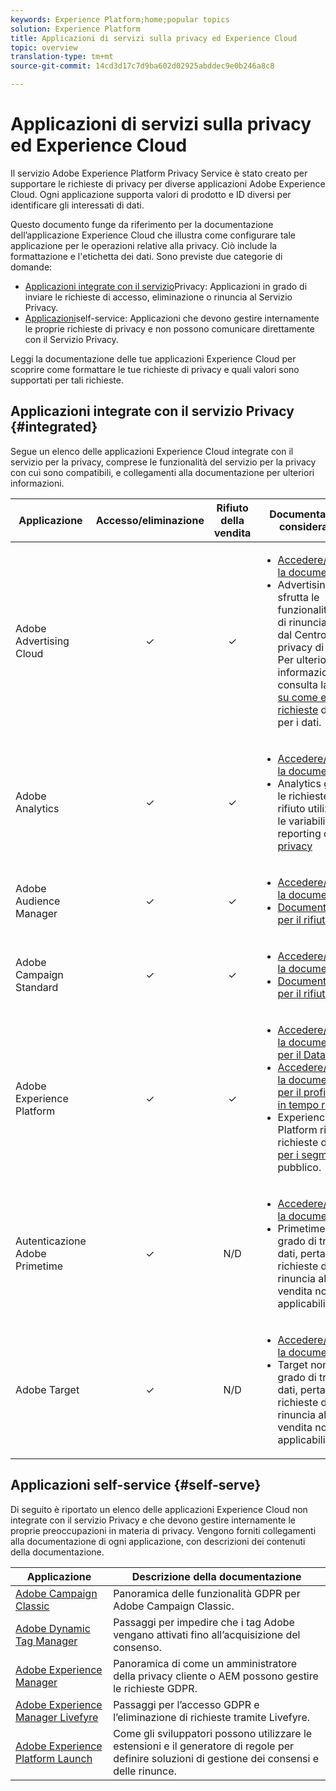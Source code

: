 ```yaml
---
keywords: Experience Platform;home;popular topics
solution: Experience Platform
title: Applicazioni di servizi sulla privacy ed Experience Cloud
topic: overview
translation-type: tm+mt
source-git-commit: 14cd3d17c7d9ba602d02925abddec9e0b246a8c8

---
```



# Applicazioni di servizi sulla privacy ed Experience Cloud

Il servizio Adobe Experience Platform Privacy Service è stato creato per supportare le richieste di privacy per diverse applicazioni Adobe Experience Cloud. Ogni applicazione supporta valori di prodotto e ID diversi per identificare gli interessati di dati.

Questo documento funge da riferimento per la documentazione dell’applicazione Experience Cloud che illustra come configurare tale applicazione per le operazioni relative alla privacy. Ciò include la formattazione e l&#39;etichetta dei dati. Sono previste due categorie di domande:

* [Applicazioni integrate con il servizio](#integrated)Privacy: Applicazioni in grado di inviare le richieste di accesso, eliminazione o rinuncia al Servizio Privacy.
* [Applicazioni](#self-serve)self-service: Applicazioni che devono gestire internamente le proprie richieste di privacy e non possono comunicare direttamente con il Servizio Privacy.

Leggi la documentazione delle tue applicazioni Experience Cloud per scoprire come formattare le tue richieste di privacy e quali valori sono supportati per tali richieste.

## Applicazioni integrate con il servizio Privacy {#integrated}

Segue un elenco delle applicazioni Experience Cloud integrate con il servizio per la privacy, comprese le funzionalità del servizio per la privacy con cui sono compatibili, e collegamenti alla documentazione per ulteriori informazioni.

| Applicazione | Accesso/eliminazione | Rifiuto della vendita | Documentazione e considerazioni |
--- | :---: | :---: | ---
| Adobe Advertising Cloud | ✓ | ✓ | <ul><li>[Accedere/eliminare la documentazione](https://docs.adobe.com/content/help/en/advertising-cloud/all/privacy/ad-cloud-gdpr.html) </li><li>Advertising Cloud sfrutta le funzionalità globali di rinuncia offerte dal Centro per la privacy di Adobe. Per ulteriori informazioni, consulta la guida [su come effettuare richieste](https://docs.adobe.com/content/help/it-IT/audience-manager/user-guide/overview/data-privacy/data-privacy-requests.html#opt-out-requests) di privacy per i dati.</li></ul> |
| Adobe Analytics | ✓ | ✓ | <ul><li>[Accedere/eliminare la documentazione](https://docs.adobe.com/content/help/en/analytics/admin/data-governance/an-gdpr-overview.html)</li><li>Analytics gestisce le richieste di rifiuto utilizzando le variabili di reporting della [privacy](https://docs.adobe.com/content/help/it-IT/analytics/admin/data-governance/consent-variables.html)</li></ul> |
| Adobe Audience Manager | ✓ | ✓ | <ul><li>[Accedere/eliminare la documentazione](https://docs.adobe.com/content/help/it-IT/audience-manager/user-guide/overview/data-privacy/data-privacy-requests.html)</li><li>[Documentazione per il rifiuto](https://docs.adobe.com/content/help/en/audience-manager/user-guide/features/declared-ids.html)</li></ul> |
| Adobe Campaign Standard | ✓ | ✓ | <ul><li>[Accedere/eliminare la documentazione](https://docs.campaign.adobe.com/doc/standard/getting_started/en/ACS_GDPR.html)</li><li>[Documentazione per il rifiuto](../segmentation/honoring-opt-outs.md)</li></ul> |
| Adobe Experience Platform | ✓ | ✓ | <ul><li>[Accedere/eliminare la documentazione per il Data Lake](../catalog/privacy.md)</li><li>[Accedere/eliminare la documentazione per il profilo cliente in tempo reale](../profile/privacy.md)</li><li>Experience Platform rispetta le richieste di [rifiuto per i segmenti](../segmentation/honoring-opt-outs.md)di pubblico.</li></ul> |
| Autenticazione Adobe Primetime | ✓ | N/D | <ul><li>[Accedere/eliminare la documentazione](http://tve.helpdocsonline.com/how-to-make-a-privacy-request)</li><li>Primetime non è in grado di trasferire i dati, pertanto le richieste di rinuncia alla vendita non sono applicabili.</li></ul> |
| Adobe Target | ✓ | N/D | <ul><li>[Accedere/eliminare la documentazione](https://docs.adobe.com/content/help/it-IT/target/using/implement-target/before-implement/privacy/cmp-privacy-and-general-data-protection-regulation.translate.html)</li><li>Target non è in grado di trasferire i dati, pertanto le richieste di rinuncia alla vendita non sono applicabili.</li></ul> |

<!-- (To include once access/delete documentation is available)
Adobe Customer Attributes (CRS) | ✓ | N/A | <ul><li>Customer Attributes does not have the capability to transfer data, therefore opt-out-of-sale requests are not applicable.</li></ul>
-->

## Applicazioni self-service {#self-serve}

Di seguito è riportato un elenco delle applicazioni Experience Cloud non integrate con il servizio Privacy e che devono gestire internamente le proprie preoccupazioni in materia di privacy. Vengono forniti collegamenti alla documentazione di ogni applicazione, con descrizioni dei contenuti della documentazione.

| Applicazione | Descrizione della documentazione |
| ------- | ----------- |
| [Adobe Campaign Classic](https://docs.campaign.adobe.com/doc/AC/getting_started/EN/ACC_GDPR.html) | Panoramica delle funzionalità GDPR per Adobe Campaign Classic. |
| [Adobe Dynamic Tag Manager](https://docs.adobe.com/content/help/en/dtm/using/tools/opt-in.html) | Passaggi per impedire che i tag Adobe vengano attivati fino all’acquisizione del consenso. |
| [Adobe Experience Manager](https://helpx.adobe.com/experience-manager/6-4/managing/using/gdpr-compliance.html) | Panoramica di come un amministratore della privacy cliente o AEM possono gestire le richieste GDPR. |
| [Adobe Experience Manager Livefyre](https://docs.adobe.com/content/help/en/livefyre/using/settings-other/privacy-requests/c-gdpr-compliance.html) | Passaggi per l’accesso GDPR e l’eliminazione di richieste tramite Livefyre. |
| [Adobe Experience Platform Launch](https://docs.adobelaunch.com/client-side-information/deploy-javascript-tags-to-opt-in-to-launch) | Come gli sviluppatori possono utilizzare le estensioni e il generatore di regole per definire soluzioni di gestione dei consensi e delle rinunce. |
